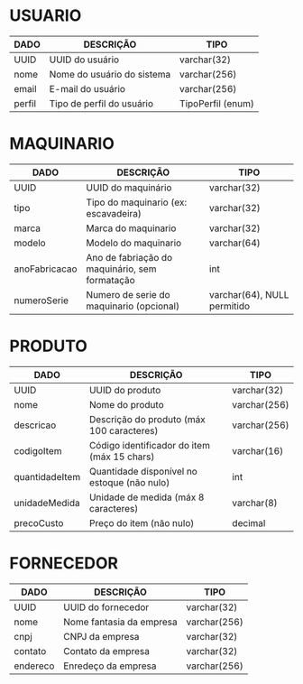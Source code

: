 # USUARIO

| DADO     | DESCRIÇÃO                  | TIPO              |
| -------- | -------------------------- | ----------------- |
| UUID     | UUID do usuário            | varchar(32)       |
| nome     | Nome do usuário do sistema | varchar(256)      |
| email    | E-mail do usuário          | varchar(256)      |
| perfil   | Tipo de perfil do usuário  | TipoPerfil (enum) |

# MAQUINARIO

| DADO | DESCRIÇÃO                                              | TIPO                        |
| ------------ | ---------------------------------------------- | --------------------------- |
|UUID          | UUID do maquinário                             | varchar(32)                 |
|tipo          | Tipo do maquinario (ex: escavadeira)           | varchar(32)                 |
|marca         | Marca do maquinario                            | varchar(32)                 |
|modelo        | Modelo do maquinario                           | varchar(64)                 |
|anoFabricacao | Ano de fabriação do maquinário, sem formatação | int                         |
|numeroSerie   | Numero de serie do maquinario (opcional)       | varchar(64), NULL permitido |

# PRODUTO

| DADO           | DESCRIÇÃO                                   | TIPO         |
| -------------- | ------------------------------------------- | ------------ |
| UUID           | UUID do produto                             | varchar(32)  |
| nome           | Nome do produto                             | varchar(256) |
| descricao      | Descrição do produto (máx 100 caracteres)   | varchar(256) |
| codigoItem     | Código identificador do item (máx 15 chars) | varchar(16)  |
| quantidadeItem | Quantidade disponível no estoque (não nulo) | int          |
| unidadeMedida  | Unidade de medida (máx 8 caracteres)        | varchar(8)   |
| precoCusto     | Preço do item (não nulo)                    | decimal      |

# FORNECEDOR

| DADO     | DESCRIÇÃO                | TIPO         |
| -------  | ------------------------ | ------------ |
| UUID     | UUID do fornecedor       | varchar(32)  |
| nome     | Nome fantasia da empresa | varchar(256) |
| cnpj     | CNPJ da empresa          | varchar(32)  |
| contato  | Contato da empresa       | varchar(32)  |
| endereco | Enredeço da empresa      | varchar(256) |